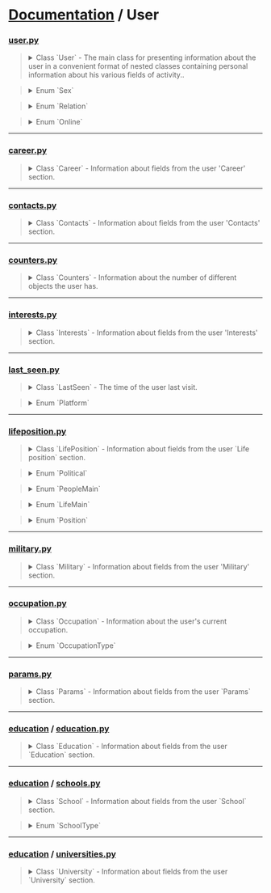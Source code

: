 # [Documentation](../) / User


### [user.py](user.py)
><details><summary>Class `User` - The main class for presenting information about the user in a convenient format of nested classes containing personal information about his various fields of activity..</summary><p>
>
>* `user_id`: [int](#userpy) - _Property_ for getting the user ID.
>* `domain`: [str](#userpy) - _Property_ for getting a short page address. A string containing the short address of the page is returned (for example, andrew). If it is not assigned, "id"+user_id is returned, for example, id35828305.
>* `screen_name`: [str](#userpy) - _Property_ for getting a short page name.
>* `first_name`: [str](#userpy) - _Property_ for getting the user name.
>* `last_name`: [str](#userpy) - _Property_ for getting the user's last name.
>* `birthday`: [str](#userpy) - _Property_ for getting the user's date of birth, in the format YYYY-MM-DD.
>* `sex`: [Sex](#userpy) - _Property_ for getting the user's gender. For more information, see `person_enum.Sex`.
>* `relation`: [Relation](#userpy) - _Property_ for getting information about the marital status of the user. For more information, see `person_enum.Relation`.
>* `online`: [Online](#userpy) - _Property_ for getting information about whether the user is currently on the site.
>* `count`: [Optional](#userpy)[[Counters](#counterspy)] - _Property_ for getting information about the number of different objects from the user.
>* `occupation`: [Optional](#userpy)[[Occupation](#occupationpy)] - _Property_ for getting information about user activity.
>* `contacts`: [Optional](#userpy)[[Contacts](#contactspy)] - _Property_ for getting information about the user's contact information
>* `interests`: [Optional](#userpy)[[Interests](#interestspy)] - _Property_ for getting information about fields from the `Life position` section
>* `education`: [Optional](#userpy)[[Education](#education--educationpy)] - _Property_ for obtaining educational institutions in which the user studied.
>* `career`: [Optional](#userpy)[[List](#userpy)[[Career](#careerpy)]] - _Property_ for getting a list of schools where the user studied. Array of instances of the `School` class.
>* `military`: [Optional](#userpy)[[List](#userpy)[[Military](#militarypy)]] - _Property_ for getting information about the user's military service.
>* `life_position`: [Optional](#userpy)[[LifePosition](#lifepositionpy)] - _Property_ for getting information about fields from the `Life position` section.
>* `params`: [Optional](#userpy)[[Params](#paramspy)] - _Property_ for getting information about additional user fields.
>* `get_json()`: [json](#userpy) - This method generates a json object from the fields of the `User` class.
>* *`__convert_birthdate()`: [str](#userpy) - This private method brings the date of birth of the user received from VKontakte to the standardized form `YYYY-MM-DD`* 
>* *`__decode_sex()`: [Sex](#userpy) - This private method converts the numeric representation of the value `sex` to Enum `Sex`.*
>* *`__decode_online()`: [Online](#userpy) - This private method converts the numeric representation of the value `online` to Enum `Online`.*
>* *`__decode_relation()`: [Relation](#userpy) - This private method converts the numeric representation of the value `relation` to Enum `Relation`.*
>
></p></details>

><details><summary>Enum `Sex`</summary><p>
>
>* `NOT_SPECIFIED`
>* `FEMALE`
>* `MALE`
>
></p></details>

><details><summary>Enum `Relation`</summary><p>
>
>* `NOT_SPECIFIED`
>* `NOT_MARRIED`
>* `HAVE_FRIEND`
>* `ENGAGED`
>* `EVERYTHING_IS_COMPLICATED`
>* `ACTIVE_SEARCH`
>* `IN_LOVE`
>* `CIVIL_MARRIAGE`
> 
></p></details>

><details><summary>Enum `Online`</summary><p>
>
>* `ONLINE`
>* `NOT_ONLINE`
>
></p></details>
---
### [career.py](career.py)
><details><summary>Class `Career` - Information about fields from the user 'Career' section.</summary><p>
>
>* `group_id`: [int](#careerpy) - _Property_ for getting the community ID (if available, otherwise company).
>* `company`: [str](#careerpy) - _Property_ for getting the company name (if available, otherwise group_id).
>* `city_id`: [str](#careerpy) - Everything to get the ids of the city, city (if is available, otherwise city_name).
>* `city_name`: [str](#careerpy) - _Property_ for getting the name of the city.
>* `country_id`: [int](#careerpy) - _Property_ for getting the country ID.
>* `work_from`: [int](#careerpy) - _Property_ for getting the year of the start of work.
>* `work_until`: [int](#careerpy) - _Property_ for getting the year of completion of work.
>* `position`: [str](#careerpy) - _Property_ for getting the title of the position
>* `get_json()`: [json](#careerpy) - This method generates a json object from the fields of the `Career` class.
>
></p></details>
---
### [contacts.py](contacts.py)
><details><summary>Class `Contacts` - Information about fields from the user 'Contacts' section.</summary><p>
>
>* `site`: [str](#contactspy) - _Property_ for getting the site address specified in the profile.
>* `connections`: [Dict](#contactspy)[[str](#contactspy), [Any](#contactspy)] - _Property_ for getting data about the user's services specified in the profile, such as: skype, livejournal. A separate string field containing the user's nickname is returned for each service. For example, "skype": "username".
>* `home_town`: [str](#contactspy) - _Property_ for getting the name of the hometown.
>* `city_id`: [int](#contactspy) - _Property_ for getting the user's city ID, which can be used to get it names using the `database` `method.getCitiesById`.
>* `city_name`: [str](#contactspy) - _Property_ for getting the name of the city where the user is located.
>* `country_id`: [int](#contactspy) - _Property_ for getting the user's country ID, which can be used to get it names using the `database` `method.getCitiesById`.
>* `country_name`: [str](#contactspy) - _Property_ for getting the name of the country in which the user is located.
>* `get_json()`: [json](#contactspy) - This method generates a json object from the fields of the `Contacts` class.
>
></p></details>
---
### [counters.py](counters.py)
><details><summary>Class `Counters` - Information about the number of different objects the user has.</summary><p>
>
>* `notes`: [int](#counterspy) - _Property_ for getting the number of `notes from the user.
>* `pages`: [int](#counterspy) - _Property_ for getting the number of `subscribers from the user.
>* `audios`: [int](#counterspy) - _Property_ for getting the number of `audio recordings from the user.
>* `albums`: [int](#counterspy) - _Property_ for getting the number of `photo albums from the user.
>* `photos`: [int](#counterspy) - _Property_ for getting the number of `photos from the user.
>* `videos`: [int](#counterspy) - _Property_ for getting the number of `videos from the user.
>* `user_videos`: [int](#counterspy) - _Property_ for getting the number of `videos with user`.
>* `clips_followers`: [int](#counterspy) - _Property_ for getting the number of `clips with  user`.
>* `groups`: [int](#counterspy) - _Property_ for getting the number of community subscribers from the user.
>* `friends`: [int](#counterspy) - _Property_ for getting the number of friends a user has.
>* `followers`: [int](#counterspy) - _Property_ for getting the number of `subscribers` from the user.
>* `subscriptions`: [int](#counterspy) - _Property_ for getting the number of `subscriptions` from the user.
>* `online_friends`: [int](#counterspy) - _Property_ for getting the number of `online friends` of the user.
>* `get_json()`: [json](#counterspy) - This method generates a json object from the fields of the `Counters` class.
>
></p></details>
---
### [interests.py](interests.py)
><details><summary>Class `Interests` - Information about fields from the user 'Interests' section.</summary><p>
>
>* `about`: [str](#interestspy) - _Property_ for getting the contents of the `About me` field from the profile.
>* `status`: [str](#interestspy) - _Property_ for getting user status. Returns a string containing the `status` text located in profile under the name.
>* `activities`: [str](#interestspy) - _Property_ for getting the contents of the `Activity` field from the profile.
>* `interests`: [str](#interestspy) - _Property_ for getting the contents of the `Interests` field from the profile.
>* `music`: [str](#interestspy) - _Property_ for getting the contents of the `Favorite music` field from the profile.
>* `movies`: [str](#interestspy) - _Property_ for getting the contents of the `Favorite movies` field from the profile.
>* `tv`: [str](#interestspy) - _Property_ for getting the contents of the `Favorite TV shows` field from the profile.
>* `books`: [str](#interestspy) - _Property_ for getting the contents of the `Favorite books` field from the profile.
>* `games`: [str](#interestspy) - _Property_ for getting the contents of the `Favorite games` field from the profile.
>* `quotes`: [str](#interestspy) - _Property_ for getting the contents of the `Favorite quotes` field from the profile.
>* `get_json()`: [json](#interestspy) - This method generates a json object from the fields of the 'Interests' class.
>
></p></details>
---
### [last_seen.py](last_seen.py)
><details><summary>Class `LastSeen` - The time of the user last visit.</summary><p>
>
>* `time`: [datetime](#last_seenpy) - _Property_ for getting the number of notes from the user.
>* `platform`: [Platform](#last_seenpy) - _Property_ for getting the number of subscribers from the user.
>* `get_json()`: [json](#last_seenpy) - This method generates a json object from the fields of the 'LastSeen' class.
>* *`__convert_platform()`: [Platform](#last_seenpy) - This private method converts the numeric representation of the value `platform` to Enum `Platform`.*
>
></p></details>

><details><summary>Enum `Platform`</summary><p>
>
>* `MOBILE_SITE`
>* `IPHONE_APP`
>* `IPAD_APP`
>* `ANDROID_APP`
>* `WINPHONE_APP`
>* `WINDOWS10_APP`
>* `FULL_SITE`
>
></p></details>
---
### [lifeposition.py](lifeposition.py)
><details><summary>Class `LifePosition` - Information about fields from the user `Life position` section.</summary><p>
>
>* `political`: [Political](#lifepositionpy) - _Property_ for getting information from the `Political Preferences` field.
>* `langs`: [List](#lifepositionpy)[[str](#lifepositionpy)] - _Property_ for getting information from the `Political Preferences` field.
>* `religion`: [str](#lifepositionpy) - _Property_ for getting information from the `Worldview` field.
>* `inspired_by`: [str](#lifepositionpy) - _Property_ for getting information from the field `Sources of inspiration`.
>* `people_main`: [PeopleMain](#lifepositionpy) - _Property_ for getting information from the field `The main thing in people`.
>* `life_main`: [LifeMain](#lifepositionpy) - _Property_ for getting information from the `Main thing in life` field.
>* `smoking`: [Position](#lifepositionpy) - _Property_ for getting information from the `Smoking Attitude` field.
>* `alcohol`: [Position](#lifepositionpy) - _Property_ for getting information from the `Attitude to alcohol` field.
>* `get_json()`: [json](#lifepositionpy) - This method generates a json object from the fields of the `LifePosition` class.
>* *`__convert_political()`: [Political](#lifepositionpy) - This private method converts the numeric representation of the value `political` to Enum `Political`.*
>* *`__convert_people_main()`: [PeopleMain](#lifepositionpy) - This private method converts the numeric representation of the value `people_main` to Enum `PeopleMain`.*
>* *`__convert_life_main()`: [LifeMain](#lifepositionpy) - This private method converts the numeric representation of the value `life_main` to Enum `LifeMain`.*
>* *`__convert_position()`: [Position](#lifepositionpy) - This private method converts the numeric representation of the value `position` to Enum `Position`.*
>
></p></details>

><details><summary>Enum `Political`</summary><p>
>
>* `COMMUNIST`
>* `SOCIALIST`
>* `MODERATE`
>* `LIBERAL`
>* `CONSERVATIVE`
>* `MONARCHICAL`
>* `ULTRACONSERVATIVE`
>* `INDIFFERENT`
>* `LIBERTARIAN`
>
></p></details>

><details><summary>Enum `PeopleMain`</summary><p>
>
>* `INTELLIGENCE_AND_CREATIVITY`
>* `KINDNESS_AND_HONESTY`
>* `BEAUTY_AND_HEALTH`
>* `POWER_AND_WEALTH`
>* `COURAGE_AND_PERSEVERANCE`
>* `HUMOR_AND_LOVE_OF_LIFE`
>
></p></details>

><details><summary>Enum `LifeMain`</summary><p>
>
>* `FAMILY_AND_CHILDREN`
>* `CAREER_AND_MONEY`
>* `ENTERTAINMENT_AND_RECREATION`
>* `SCIENCE_AND_RESEARCH`
>* `IMPROVING_THE_WORLD`
>* `SELF_DEVELOPMENT`
>* `BEAUTY_AND_ART`
>* `FAME_AND_INFLUENCE`
>
></p></details>

><details><summary>Enum `Position`</summary><p>
>
>* `SHARPLY_NEGATIVE`
>* `NEGATIVE`
>* `COMPROMISE`
>* `NEUTRAL`
>* `POSITIVE`
>
></p></details>
---
### [military.py](military.py)
><details><summary>Class `Military` - Information about fields from the user 'Military' section.</summary><p>
>
>* `unit`: [str](#militarypy) - _Property_ for getting the number of a military unit.
>* `unit_id`: [int](#militarypy) - _Property_ for getting the part ID in the database.
>* `country_id`: [int](#militarypy) - _Property_ for getting the ID of the country where the part is located.
>* `military_from`: [int](#militarypy) - _Property_ for getting the year of service start.
>* `military_until`: [int](#militarypy) - _Property_ for getting the end of service year.
>* `get_json()`: [json](#militarypy) - This method generates a json object from the fields of the `Military` class.
>
></p></details>
---
### [occupation.py](occupation.py)
><details><summary>Class `Occupation` - Information about the user's current occupation.</summary><p>
>
>* `id`: [int](#occupationpy) - _Property_ for getting the activity ID.
>* `name`: [str](#occupationpy) - _Property_ for getting the name of the activity.
>* `type`: [OccupationType](#occupationpy) - _Property_ for getting the type of activity.
>* `get_json()`: [json](#occupationpy) - This method generates a json object from the fields of the `Occupation` class.
>* `__convert_occupation_type()`: [OccupationType](#occupationpy) - This private method converts the numeric representation of the value `occupation_type` to Enum `Platform`.
>
></p></details>

><details><summary>Enum `OccupationType`</summary><p>
>
>* `WORK`
>* `SCHOOL`
>* `UNIVERSITY`
>
></p></details>
---
### [params.py](params.py)
><details><summary>Class `Params` - Information about fields from the user `Params` section.</summary><p>
>
>* `can_access_closed`: [bool](#paramspy)  - _Property_ for getting information about the user's ability to see the profile when is_closed = 1 (for example, he is in friends).
>* `is_closed`: [bool](#paramspy) - _Property_ for getting information about whether the user's profile is hidden by privacy settings.
>* `has_mobile`: [bool](#paramspy) - _Property_ for getting information about whether the user's mobile phone number is known.
>* `has_photo`: [bool](#paramspy) - _Property_ for getting information about whether the user has set a profile photo.
>* `is_no_index`: [bool](#paramspy) - _Property_ for getting information about whether the profile is indexed by search sites.
>* `is_trending`: [bool](#paramspy) - _Property_ for getting information about whether the profile is indexed by search sites.
>* `is_verified`: [bool](#paramspy) - _Property_ for getting information about whether the user's page has been verified.
>* `is_wall_privat`: [bool](#paramspy) - _Property_ for getting information about whether the user's page is open.
>* `timezone`: [str](#paramspy) - _Property_ for getting information about the user's time zone.
>* `last_seen`: [Optional](#paramspy)[[LastSeen](#last_seenpy)] - _Property_ for getting information about the user's last visit.
>* `get_json()`: [json](#paramspy) - This method generates a json object from the fields of the `Params` class.
>
></p></details>
---
### [education](education) / [education.py](education/education.py)
><details><summary>Class `Education` - Information about fields from the user `Education` section.</summary><p>
>
>* `schools`: [Optional](#education--educationpy)[[List](#education--educationpy)[[School](#education--schoolspy)]] - _Property_ for getting a list of schools where the user studied. Array of instances of the `School` class.
>* `universities`: [Optional](#education--educationpy)[[List](#education--educationpy)[[University](#education--universitiespy)]]  - _Property_ for getting a list of universities where the user studied. Array of instances of the `University` class.
>
></p></details>
---
### [education](education) / [schools.py](education/schools.py)
><details><summary>Class `School` - Information about fields from the user `School` section.</summary><p>
>
>* `id`: [int](#education--schoolspy) - _Property_ for getting the school ID.
>* `name`: [str](#education--schoolspy) - _Property_ for getting the name of the school.
>* `city`: [int](#education--schoolspy) - _Property_ for getting the ID of the city where the school is located.
>* `country`: [int](#education--schoolspy) - _Property_ for getting the ID of the country where the school is located.
>* `year_from`: [int](#education--schoolspy) - _Property_ for getting the year of starting school.
>* `year_to`: [int](#education--schoolspy) - _Property_ for getting the year of graduation from school.
>* `year_graduated`: [int](#education--schoolspy) - _Property_ for getting the year of graduation from school.
>* `school_class`: [str](#education--schoolspy) - _Property_ for getting a class letter.
>* `speciality`: [str](#education--schoolspy) - _Property_ for getting a class specialization at school.
>* `school_type`: [SchoolType](#education--schoolspy) - _Property_ for getting the school ID.
>* `get_json()`: [json](#education--schoolspy) - This method generates a json object from the fields of the `School` class.
>* *`__convert_school_type()`: [SchoolType](#education--schoolspy) - This private method converts the numeric representation of the value `school_type` to Enum `SchoolType`.*
>
></p></details>

><details><summary>Enum `SchoolType`</summary><p>
>
>* `SCHOOL` 
>* `GYMNASIUM`
>* `LYCEUM`
>* `BOARDING_SCHOOL`
>* `EVENING_SCHOOL` 
>* `MUSIC_SCHOOL`
>* `SPORTS_SCHOOL`
>* `ART_SCHOOL`
>* `COLLAGE`
>* `PROFESSIONAL_LYCEUM`
>* `TECHNICAL_SCHOOL`
>* `VOCATIONAL_SCHOOL`
>* `UCHILISHE`
>* `SCHOOL_OF_ARTS`
>
></p></details>
---
### [education](education) / [universities.py](education/universities.py)
><details><summary>Class `University` - Information about fields from the user `University` section.</summary><p>
>
>* `id`: [int](#education--universitiespy) - _Property_ for getting the university ID.
>* `name`: [str](#education--universitiespy) - _Property_ for getting the name of the university.
>* `city`: [int](#education--universitiespy) - _Property_ for getting the ID of the city where the university is located.
>* `country`: [int](#education--universitiespy) - _Property_ for obtaining the ID of the country in which the university is located.
>* `faculty_id`: [int](#education--universitiespy) - _Property_ for getting the faculty ID.
>* `faculty_name`: [str](#education--universitiespy) - _Property_ for getting the name of the faculty.
>* `chair_id`: [int](#education--universitiespy) - _Property_ for getting the department ID.
>* `chair_name`: [str](#education--universitiespy) - _Property_ for getting the name of the department.
>* `graduation`: [int](#education--universitiespy) - _Property_ for getting the end year.
>* `education_form`: [str](#education--universitiespy) - _Property_ for obtaining a form of training.
>* `education_status`: [str](#education--universitiespy) - _Property_ for getting the training status.
>* `get_json()`: [json](#education--universitiespy) - This method generates a json object from the fields of the `School` class.
>
></p></details>